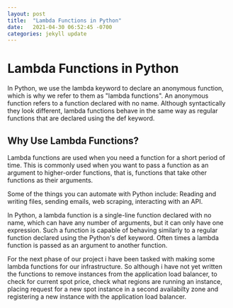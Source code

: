 ```yaml
---
layout: post
title:  "Lambda Functions in Python"
date:   2021-04-30 06:52:45 -0700
categories: jekyll update
---
```

<h1> Lambda Functions in Python </h1>

<body>
<p>
In Python, we use the lambda keyword to declare an anonymous function, which is why we refer to them as "lambda functions". An anonymous function refers to a function declared with no name. Although syntactically they look different, lambda functions behave in the same way as regular functions that are declared using the def keyword. 
<p>
  <h2>  Why Use Lambda Functions? </h2>
Lambda functions are used when you need a function for a short period of time. This is commonly used when you want to pass a function as an argument to higher-order functions, that is, functions that take other functions as their arguments.
<p>
Some of the things you can automate with Python include: Reading and writing files, sending emails, web scraping, interacting with an API.
<p>
In Python, a lambda function is a single-line function declared with no name, which can have any number of arguments, but it can only have one expression. Such a function is capable of behaving similarly to a regular function declared using the Python's def keyword. Often times a lambda function is passed as an argument to another function.
<p>
For the next phase of our project i have been tasked with making some lambda functions for our infrastructure. So although i have not yet written the functions to remove instances from the application load balancer, to check for current spot price, check what regions are running an instance, placing request for a new spot instance in a second availabilty zone and registering a new instance with the application load balancer. 


</body>
